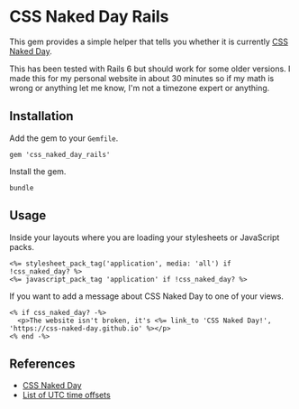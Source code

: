 # CSS Naked Day Rails

This gem provides a simple helper that tells you whether it is currently [CSS Naked Day](https://css-naked-day.github.io/).

This has been tested with Rails 6 but should work for some older versions. I made this for my personal website in about 30 minutes so if my math is wrong or anything let me know, I'm not a timezone expert or anything.

## Installation

Add the gem to your `Gemfile`.

    gem 'css_naked_day_rails'

Install the gem.

    bundle

## Usage

Inside your layouts where you are loading your stylesheets or JavaScript packs.

    <%= stylesheet_pack_tag('application', media: 'all') if !css_naked_day? %>
    <%= javascript_pack_tag 'application' if !css_naked_day? %>

If you want to add a message about CSS Naked Day to one of your views.

    <% if css_naked_day? -%>
      <p>The website isn't broken, it's <%= link_to 'CSS Naked Day!', 'https://css-naked-day.github.io' %></p>
    <% end -%>

## References

* [CSS Naked Day](https://css-naked-day.github.io/)
* [List of UTC time offsets](https://en.wikipedia.org/wiki/List_of_UTC_time_offsets)